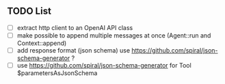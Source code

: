 ## TODO List

- [ ] extract http client to an OpenAI API class
- [ ] make possible to append multiple messages at once (Agent::run and Context::append)
- [ ] add response format (json schema) use https://github.com/spiral/json-schema-generator ?
- [ ] use https://github.com/spiral/json-schema-generator for Tool $parametersAsJsonSchema
